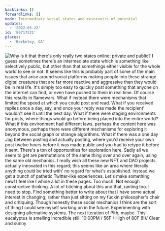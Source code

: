 ```yaml
---
backlinks: []
forwardlinks: []
node: Intermediate social states and reservoirs of potential
updates:
  - '2022-03-22'
id: '86717221'
places:
  - 'Berkeley, CA'
---
```

![Why is it that there's only really two states online: private and public? I guess sometimes there's an intermediate state which is something like selectively public, but other than that somethings either visible for the whole world to see or not. It seems like this is probably part of some of the main issues that arise around social platforms making people into these strange digital creatures that are far more reactive and aggressive than they would be in real life. It's simply too easy to quickly post something that anyone on the internet can find, or even have pushed to them in real time. Of course this results in flamewars. What if instead there were mechanisms that limited the speed at which you could post and read. What if you received replies once a day, say, and once your reply was made the recipient' wouldn't see it until the next day. What if there were staging environments for posts, where things would go before being placed into the entire world? What if this environment had different laws, perhaps the content here was anonymous, perhaps there were different mechanisms for exploring it beyond the social graph or strange algorithms. What if there was a one day Jag between posting and actually posting, where you'd receive your own post twelve hours before it was made public and you had to retype it before it sent. There's a ton of opportunities for exploration here. Sadly all we seem to get are permutations of the same thing over and over again, using the same old mechanics. I really wish all these new NFT and DAO projects actually innovated in this regard; this seems like an area where literally anything could be tried with' no regard for what's established. Instead we get a bunch of pathetic Twitter-like experiences. Let's make something new! I feel like I whine a lot in these pages. Too much. Not enough constructive thinking. A lot of bitching about this and that, ranting too. I need to stop. Find something better to write about that I have some actual interest in changing, rather than just sitting on my fuckin philosopher's chair and critiquing. Though honestly these social mechanics I think are the sort of thing I could see myself working on in the future. Experimenting with designing alternative systems. The next iteration of Pith, maybe. This eucalyptus is smelling incredible still. 10:00PM / 56F / High of 80F (!!)/ Clear and sunny](images/86717221/JHMPmGWqxl-daily.webp "")
